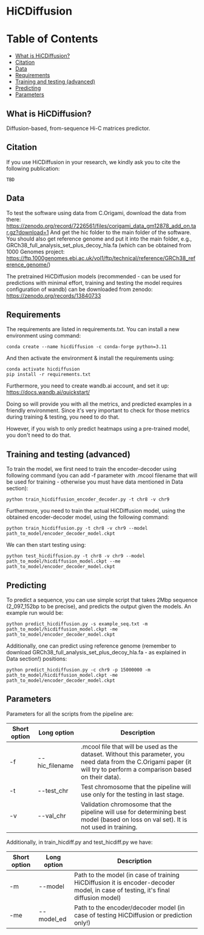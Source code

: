 # HiCDiffusion

Table of Contents
=================

* [What is HiCDiffusion?](#what-is-consensusv)
* [Citation](#citation)
* [Data](#data)
* [Requirements](#requirements)
* [Training and testing (advanced)](#training-and-testing-(advanced))
* [Predicting](#predicting)
* [Parameters](#parameters)

## What is HiCDiffusion?

Diffusion-based, from-sequence Hi-C matrices predictor.

## Citation

If you use HiCDiffusion in your research, we kindly ask you to cite the following publication:

```
TBD
```
## Data

To test the software using data from C.Origami, download the data from there:
https://zenodo.org/record/7226561/files/corigami_data_gm12878_add_on.tar.gz?download=1
And get the hic folder to the main folder of the software. You should also get reference genome and put it into the main folder, e.g., GRCh38_full_analysis_set_plus_decoy_hla.fa (which can be obtained from 1000 Genomes project: https://ftp.1000genomes.ebi.ac.uk/vol1/ftp/technical/reference/GRCh38_reference_genome/)

The pretrained HiCDiffusion models (recommended - can be used for predictions with minimal effort, training and testing the model requires configuration of wandb) can be downloaded from zenodo: https://zenodo.org/records/13840733

## Requirements

The requirements are listed in requirements.txt. You can install a new environment using command:
```
conda create --name hicdiffusion -c conda-forge python=3.11
```
And then activate the environment & install the requirements using:
```
conda activate hicdiffusion
pip install -r requirements.txt
```

Furthermore, you need to create wandb.ai account, and set it up:
https://docs.wandb.ai/quickstart/

Doing so will provide you with all the metrics, and predicted examples in a friendly environment. Since it's very important to check for those metrics during training & testing, you need to do that.

However, if you wish to only predict heatmaps using a pre-trained model, you don't need to do that.


## Training and testing (advanced)

To train the model, we first need to train the encoder-decoder using following command (you can add -f parameter with .mcool filename that will be used for training - otherwise you must have data mentioned in Data section):
```
python train_hicdiffusion_encoder_decoder.py -t chr8 -v chr9
```

Furthermore, you need to train the actual HiCDiffusion model, using the obtained encoder-decoder model, using the following command:

```
python train_hicdiffusion.py -t chr8 -v chr9 --model path_to_model/encoder_decoder_model.ckpt
```

We can then start testing using:

```
python test_hicdiffusion.py -t chr8 -v chr9 --model path_to_model/hicdiffusion_model.ckpt --me path_to_model/encoder_decoder_model.ckpt
```

## Predicting

To predict a sequence, you can use simple script that takes 2Mbp sequence (2_097_152bp to be precise), and predicts the output given the models. An example run would be:
```
python predict_hicdiffusion.py -s example_seq.txt -m path_to_model/hicdiffusion_model.ckpt -me path_to_model/encoder_decoder_model.ckpt
```

Additionally, one can predict using reference genome (remember to download GRCh38_full_analysis_set_plus_decoy_hla.fa - as explained in Data section!) positions:

```
python predict_hicdiffusion.py -c chr9 -p 15000000 -m path_to_model/hicdiffusion_model.ckpt -me path_to_model/encoder_decoder_model.ckpt
```

## Parameters

Parameters for all the scripts from the pipeline are:

Short option | Long option | Description
-------------- | --------------- | ---------------
-f | --hic_filename | .mcool file that will be used as the dataset. Without this parameter, you need data from the C.Origami paper (it will try to perform a comparison based on their data).
-t | --test_chr | Test chromosome that the pipeline will use only for the testing in last stage.
-v | --val_chr | Validation chromosome that the pipeline will use for determining best model (based on loss on val set). It is not used in training.

Additionally, in train_hicdiff.py and test_hicdiff.py we have:

Short option | Long option | Description
-------------- | --------------- | ---------------
-m | --model | Path to the model (in case of training HiCDiffusion it is encoder-decoder model, in case of testing, it's final diffusion model)
-me | --model_ed | Path to the encoder/decoder model (in case of testing HiCDiffusion or prediction only!)
